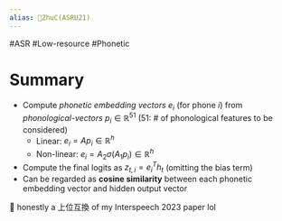 ```yaml
---
alias: 🔬ZhuC(ASRU21)
---
```

#ASR #Low-resource #Phonetic

# Summary
- Compute _phonetic embedding vectors_ $e_i$ (for phone $i$) from _phonological-vectors_ $p_i\in \mathbb{R}^{51}$ (51: # of phonological features to be considered)
	- Linear: $e_i = Ap_i \in \mathbb{R}^h$
	- Non-linear: $e_i = A_2 \sigma (A_1 p_i) \in \mathbb{R}^h$
- Compute the final logits as $z_{t,i} = e_i^T h_t$ (omitting the bias term)
- Can be regarded as **cosine similarity** between each phonetic embedding vector and hidden output vector

💬 honestly a 上位互換 of my Interspeech 2023 paper lol
